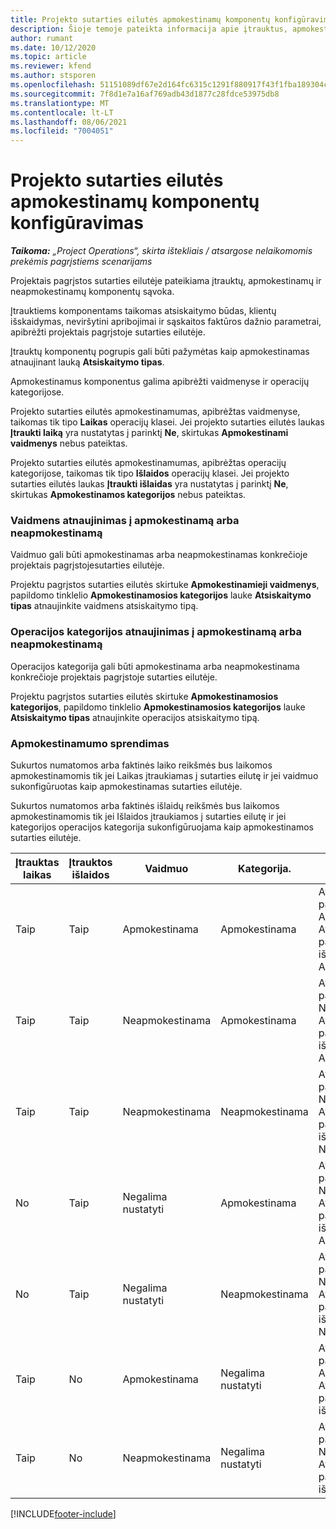 ```yaml
---
title: Projekto sutarties eilutės apmokestinamų komponentų konfigūravimas
description: Šioje temoje pateikta informacija apie įtrauktus, apmokestinamus ir neapmokestinamus komponentus sutarties eilutėse.
author: rumant
ms.date: 10/12/2020
ms.topic: article
ms.reviewer: kfend
ms.author: stsporen
ms.openlocfilehash: 51151089df67e2d164fc6315c1291f880917f43f1fba189304cb305ea973cecb
ms.sourcegitcommit: 7f8d1e7a16af769adb43d1877c28fdce53975db8
ms.translationtype: MT
ms.contentlocale: lt-LT
ms.lasthandoff: 08/06/2021
ms.locfileid: "7004051"
---
```

# <a name="configure-chargeable-components-of-a-project-contract-line"></a>Projekto sutarties eilutės apmokestinamų komponentų konfigūravimas

_**Taikoma:** „Project Operations“, skirta ištekliais / atsargose nelaikomomis prekėmis pagrįstiems scenarijams_

Projektais pagrįstos sutarties eilutėje pateikiama įtrauktų, apmokestinamų ir neapmokestinamų komponentų sąvoka.

Įtrauktiems komponentams taikomas atsiskaitymo būdas, klientų išskaidymas, neviršytini apribojimai ir sąskaitos faktūros dažnio parametrai, apibrėžti projektais pagrįstoje sutarties eilutėje.

Įtrauktų komponentų pogrupis gali būti pažymėtas kaip apmokestinamas atnaujinant lauką **Atsiskaitymo tipas**.

Apmokestinamus komponentus galima apibrėžti vaidmenyse ir operacijų kategorijose.

Projekto sutarties eilutės apmokestinamumas, apibrėžtas vaidmenyse, taikomas tik tipo **Laikas** operacijų klasei. Jei projekto sutarties eilutės laukas **Įtraukti laiką** yra nustatytas į parinktį **Ne**, skirtukas **Apmokestinami vaidmenys** nebus pateiktas.

Projekto sutarties eilutės apmokestinamumas, apibrėžtas operacijų kategorijose, taikomas tik tipo **Išlaidos** operacijų klasei. Jei projekto sutarties eilutės laukas **Įtraukti išlaidas** yra nustatytas į parinktį **Ne**, skirtukas **Apmokestinamos kategorijos** nebus pateiktas.

### <a name="update-a-role-to-be-chargeable-or-non-chargeable"></a>Vaidmens atnaujinimas į apmokestinamą arba neapmokestinamą

Vaidmuo gali būti apmokestinamas arba neapmokestinamas konkrečioje projektais pagrįstojesutarties eilutėje.

Projektu pagrįstos sutarties eilutės skirtuke **Apmokestinamieji vaidmenys**, papildomo tinklelio **Apmokestinamosios kategorijos** lauke **Atsiskaitymo tipas** atnaujinkite vaidmens atsiskaitymo tipą.

### <a name="update-a-transaction-category-to-be-chargeable-or-non-chargeable"></a>Operacijos kategorijos atnaujinimas į apmokestinamą arba neapmokestinamą

Operacijos kategorija gali būti apmokestinama arba neapmokestinama konkrečioje projektais pagrįstoje sutarties eilutėje.

Projektu pagrįstos sutarties eilutės skirtuke **Apmokestinamosios kategorijos**, papildomo tinklelio **Apmokestinamosios kategorijos** lauke **Atsiskaitymo tipas** atnaujinkite operacijos atsiskaitymo tipą.

### <a name="resolve-chargeability"></a>Apmokestinamumo sprendimas

Sukurtos numatomos arba faktinės laiko reikšmės bus laikomos apmokestinamomis tik jei Laikas įtraukiamas į sutarties eilutę ir jei vaidmuo sukonfigūruotas kaip apmokestinamas sutarties eilutėje.

Sukurtos numatomos arba faktinės išlaidų reikšmės bus laikomos apmokestinamomis tik jei Išlaidos įtraukiamos į sutarties eilutę ir jei kategorijos operacijos kategorija sukonfigūruojama kaip apmokestinamos sutarties eilutėje.

| Įtrauktas laikas | Įtrauktos išlaidos | Vaidmuo | Kategorija. | Užduotis |
| --- | --- | --- | --- | --- |
| Taip | Taip | Apmokestinama | Apmokestinama | Atsiskaitymas pagal faktinį laiką: Apmokestinamas </br>Atsiskaitymas pagal faktines išlaidas: Apmokestinamas |
| Taip | Taip | Neapmokestinama | Apmokestinama | Atsiskaitymas pagal faktinį laiką: Neapmokestinamas </br>Atsiskaitymas pagal faktines išlaidas: Apmokestinamas |
| Taip | Taip | Neapmokestinama | Neapmokestinama | Atsiskaitymas pagal faktinį laiką: Neapmokestinamas </br>Atsiskaitymas pagal faktines išlaidas: Neapmokestinamas |
| No | Taip | Negalima nustatyti | Apmokestinama | Atsiskaitymas pagal faktinį laiką: Nėra </br>Atsiskaitymas pagal faktines išlaidas: Apmokestinamas |
| No | Taip | Negalima nustatyti | Neapmokestinama | Atsiskaitymas pagal faktinį laiką: Nėra </br>Atsiskaitymas pagal faktines išlaidas: Neapmokestinamas |
| Taip | No | Apmokestinama | Negalima nustatyti | Atsiskaitymas pagal faktinį laiką: Apmokestinamas </br>Atsiskaitymas pagal faktines išlaidas: Nėra |
| Taip | No | Neapmokestinama | Negalima nustatyti | Atsiskaitymas pagal faktinį laiką: Neapmokestinamas </br> Atsiskaitymas pagal faktines išlaidas: Nėra |


[!INCLUDE[footer-include](../includes/footer-banner.md)]

